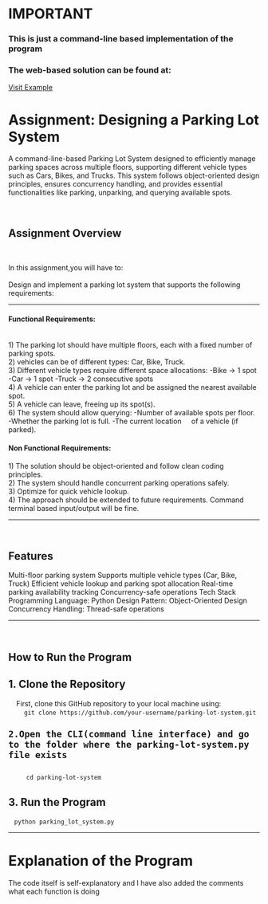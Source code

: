 <h1>IMPORTANT</h1>
<h3>This is just a command-line based implementation of the program</h3>
<h3>The web-based solution can be found at:</h3>
<a href="https://www.example.com">Visit Example</a>

<h1>Assignment: Designing a Parking Lot System</h1>
<p>A command-line-based Parking Lot System designed to efficiently manage parking spaces across multiple floors, 
supporting different vehicle types such as Cars, Bikes, and Trucks. This system follows object-oriented design principles, 
ensures concurrency handling, and provides essential functionalities like parking, unparking, and querying available spots.</p>
</br>
<h2>Assignment Overview</h2>
</br>
<p>In this assignment,you will have to:</br>
</br>
Design and implement a parking lot system that supports the following requirements:</br>
<hr>
<h4>Functional Requirements:</h4>
</br>
1) The parking lot should have multiple floors, each with a fixed number of parking spots.</br>
2) vehicles can be of different types: Car, Bike, Truck.</br>
3) Different vehicle types require different space allocations:
   -Bike → 1 spot
   -Car → 1 spot
   -Truck → 2 consecutive spots</br>
4) A vehicle can enter the parking lot and be assigned the nearest available spot.</br>
5) A vehicle can leave, freeing up its spot(s).</br>
6) The system should allow querying:
   -Number of available spots per floor.
   -Whether the parking lot is full.
   -The current location &nbsp;&nbsp;&nbsp;&nbsp;of a vehicle (if parked).</br>
<h4>Non Functional Requirements:</h4>
1) The solution should be object-oriented and follow clean coding principles.</br>
2) The system should handle concurrent parking operations safely.</br>
3) Optimize for quick vehicle lookup.</br>
4) The approach should be extended to future requirements. Command terminal based input/output will be fine.</br>
<hr>
</br>
<h2>Features</h2>
Multi-floor parking system
Supports multiple vehicle types (Car, Bike, Truck)
Efficient vehicle lookup and parking spot allocation
Real-time parking availability tracking
Concurrency-safe operations
Tech Stack
Programming Language: Python
Design Pattern: Object-Oriented Design
Concurrency Handling: Thread-safe operations
</br>
<hr>
</br>
<h2>How to Run the Program</h2>
<h2>1. Clone the Repository</h2>
&nbsp;&nbsp;&nbsp;&nbsp;First, clone this GitHub repository to your local machine using:</br>
&nbsp;&nbsp;&nbsp;&nbsp;&nbsp;&nbsp;&nbsp;&nbsp;<code>git clone https://github.com/your-username/parking-lot-system.git
<h2>2.Open the CLI(command line interface) and go to the folder where the parking-lot-system.py file exists</h2>
&nbsp;&nbsp;&nbsp;&nbsp;&nbsp;cd parking-lot-system</code>
<h2>3. Run the Program</h2>
&nbsp;&nbsp;&nbsp;<code>python parking_lot_system.py</code>
</br>
<hr>
<h1>Explanation of the Program</h1>
The code itself is self-explanatory and I have also added the comments what each function is doing 



